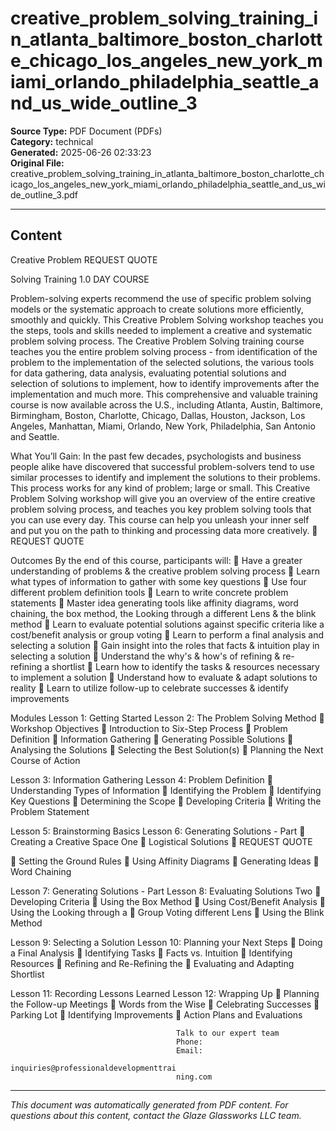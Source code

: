 ﻿# creative_problem_solving_training_in_atlanta_baltimore_boston_charlotte_chicago_los_angeles_new_york_miami_orlando_philadelphia_seattle_and_us_wide_outline_3

**Source Type:** PDF Document (PDFs)  
**Category:** technical  
**Generated:** 2025-06-26 02:33:23  
**Original File:** creative_problem_solving_training_in_atlanta_baltimore_boston_charlotte_chicago_los_angeles_new_york_miami_orlando_philadelphia_seattle_and_us_wide_outline_3.pdf

---

## Content

Creative
Problem                                                              REQUEST QUOTE

Solving
Training
                                                                     1.0 DAY COURSE




Problem-solving experts recommend the use of specific problem solving
models or the systematic approach to create solutions more efficiently,
smoothly and quickly. This Creative Problem Solving workshop teaches you
the steps, tools and skills needed to implement a creative and systematic
problem solving process.
The Creative Problem Solving training course teaches you the entire problem
solving process - from identification of the problem to the implementation of
the selected solutions, the various tools for data gathering, data analysis,
evaluating potential solutions and selection of solutions to implement, how to
identify improvements after the implementation and much more.
This comprehensive and valuable training course is now available across the
U.S., including Atlanta, Austin, Baltimore, Birmingham, Boston, Charlotte,
Chicago, Dallas, Houston, Jackson, Los Angeles, Manhattan, Miami, Orlando,
New York, Philadelphia, San Antonio and Seattle.




What You’ll Gain:
In the past few decades, psychologists and business people alike have discovered that
successful problem-solvers tend to use similar processes to identify and implement the
solutions to their problems. This process works for any kind of problem; large or small.
This Creative Problem Solving workshop will give you an overview of the entire creative
problem solving process, and teaches you key problem solving tools that you can use every
day. This course can help you unleash your inner self and put you on the path to thinking
and processing data more creatively.
                                                                             REQUEST QUOTE




Outcomes
By the end of this course, participants will:
    Have a greater understanding of problems & the creative problem solving
      process
    Learn what types of information to gather with some key questions
    Use four different problem definition tools
    Learn to write concrete problem statements
    Master idea generating tools like affinity diagrams, word chaining, the box
      method, the Looking through a different Lens & the blink method
    Learn to evaluate potential solutions against specific criteria like a cost/benefit
      analysis or group voting
    Learn to perform a final analysis and selecting a solution
    Gain insight into the roles that facts & intuition play in selecting a solution
    Understand the why's & how's of refining & re-refining a shortlist
    Learn how to identify the tasks & resources necessary to implement a solution
    Understand how to evaluate & adapt solutions to reality
    Learn to utilize follow-up to celebrate successes & identify improvements




Modules
 Lesson 1: Getting Started                   Lesson 2: The Problem Solving Method
    Workshop Objectives                         Introduction to Six-Step Process
                                                 Problem Definition
                                                 Information Gathering
                                                 Generating Possible Solutions
                                                 Analysing the Solutions
                                                 Selecting the Best Solution(s)
                                                 Planning the Next Course of Action


 Lesson 3: Information Gathering             Lesson 4: Problem Definition
    Understanding Types of Information          Identifying the Problem
    Identifying Key Questions                   Determining the Scope
    Developing Criteria                         Writing the Problem Statement


 Lesson 5: Brainstorming Basics              Lesson 6: Generating Solutions - Part
    Creating a Creative Space               One
                                                 Logistical Solutions
                                                                         REQUEST QUOTE




      Setting the Ground Rules               Using Affinity Diagrams
      Generating Ideas                       Word Chaining


Lesson 7: Generating Solutions - Part   Lesson 8: Evaluating Solutions
Two                                         Developing Criteria
   Using the Box Method                    Using Cost/Benefit Analysis
   Using the Looking through a             Group Voting
     different Lens
   Using the Blink Method


Lesson 9: Selecting a Solution          Lesson 10: Planning your Next Steps
   Doing a Final Analysis                  Identifying Tasks
   Facts vs. Intuition                     Identifying Resources
   Refining and Re-Refining the            Evaluating and Adapting
     Shortlist


Lesson 11: Recording Lessons Learned    Lesson 12: Wrapping Up
   Planning the Follow-up Meetings         Words from the Wise
   Celebrating Successes                   Parking Lot
   Identifying Improvements                Action Plans and Evaluations




                                         Talk to our expert team
                                         Phone:
                                         Email:
                                         inquiries@professionaldevelopmenttrai
                                         ning.com

---

*This document was automatically generated from PDF content. For questions about this content, contact the Glaze Glassworks LLC team.*
